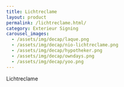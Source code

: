 ```yaml
---
title: Lichtreclame
layout: product
permalink: /lichtreclame.html/
category: Exterieur Signing
carousel_images:
  - /assets/img/decap/laque.png
  - /assets/img/decap/nio-lichtreclame.png
  - /assets/img/decap/hypotheker.png
  - /assets/img/decap/owndays.png
  - /assets/img/decap/yoo.png
---
```


Lichtreclame

